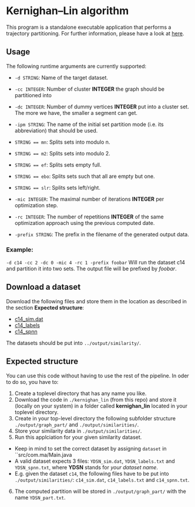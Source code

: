 # Kernighan–Lin algorithm

This program is a standalone executable application that performs a trajectory partitioning. 
For further information, please have a look at [here](https://en.wikipedia.org/wiki/Kernighan%E2%80%93Lin_algorithm). 

## Usage

The following runtime arguments are currently supported:

+ `-d STRING`: Name of the target dataset.
+ `-cc INTEGER`: Number of cluster **INTEGER** the graph should be partitioned into
+ `-dc INTEGER`: Number of dummy vertices **INTEGER** put into a cluster set. The more we have, the smaller a segment can get.
+ `-ipm STRING`: The name of the initial set partition mode (i.e. its abbreviation) that should be used.
 + `STRING == mn`: Splits sets into modulo n.
 + `STRING == m2`: Splits sets into modulo 2.
 + `STRING == ef`: Splits sets empty full.
 + `STRING == ebo`: Splits sets such that all are empty but one.
 + `STRING == slr`: Splits sets left/right.
 
+ `-mic INTEGER`: The maximal number of iterations **INTEGER** per optimization step.
+ `-rc INTEGER`: The number of repetitions **INTEGER** of the same optimization approach using the previous computed date.
+ `-prefix STRING`: The prefix in the filename of the generated output data.

### Example: 

`-d c14 -cc 2 -dc 0 -mic 4 -rc 1 -prefix foobar`
Will run the dataset c14 and partition it into two sets. The output file will be prefixed by _foobar_.


## Download a dataset

Download the following files and store them in the location as described in the section **Expected structure**:

+ [c14_sim.dat](https://www.dropbox.com/s/ah7h5ff9307geud/c14_sim.dat?dl=0)
+ [c14_labels](https://www.dropbox.com/s/11mfizvxw39mf7o/c14_labels.txt?dl=0)
+ [c14_spnn](https://www.dropbox.com/s/hvf1rfqb49lc96m/c14_spnn.txt?dl=0)
 
The datasets should be put into `../output/similarity/`.


## Expected structure

You can use this code without having to use the rest of the pipeline. 
In oder to do so, you have to:

1. Create a toplevel directory that has any name you like.
2. Download the code in `./kernighan_lin` (from this repo) and store it (locally on your system) in a folder called **kernighan_lin** located in your toplevel directory.
3. Create in your top-level directory the following subfolder structure `./output/graph_part/` and `./output/similarities/`.
4. Store your similarity data in `./output/similarities/`.
5. Run this applciation for your given similarity dataset. 
 + Keep in mind to set the correct dataset by assigning `dataset` in ``src/com.ma/Main.java
 + A valid dataset expects 3 files: `YDSN_sim.dat`, `YDSN_labels.txt` and `YDSN_spnn.txt`, where **YDSN** stands for _your dataset name_.
 + E.g. given the dataset `c14`, the following files have to be put into `./output/similarities/`: `c14_sim.dat`, `c14_labels.txt` and `c14_spnn.txt`.
6. The computed partition will be stored in `./output/graph_part/` with the name `YDSN_part.txt`.
